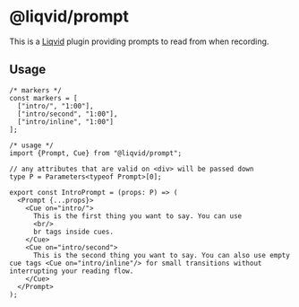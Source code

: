 # @liqvid/prompt

This is a [Liqvid](https://liqvidjs.org) plugin providing prompts to read from when recording.

## Usage
```tsx
/* markers */
const markers = [
  ["intro/", "1:00"],
  ["intro/second", "1:00"],
  ["intro/inline", "1:00"]
];

/* usage */
import {Prompt, Cue} from "@liqvid/prompt";

// any attributes that are valid on <div> will be passed down
type P = Parameters<typeof Prompt>[0];

export const IntroPrompt = (props: P) => (
  <Prompt {...props}>
    <Cue on="intro/">
      This is the first thing you want to say. You can use
      <br/>
      br tags inside cues.
    </Cue>
    <Cue on="intro/second">
      This is the second thing you want to say. You can also use empty cue tags <Cue on="intro/inline"/> for small transitions without interrupting your reading flow.
    </Cue>
  </Prompt>
);
```
